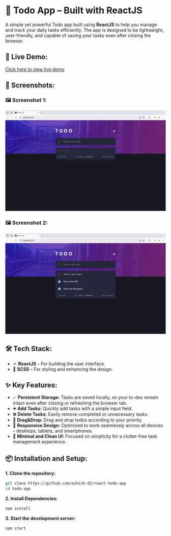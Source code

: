 # 📝 Todo App – Built with ReactJS

A simple yet powerful Todo app built using **ReactJS** to help you manage and track your daily tasks efficiently. The app is designed to be lightweight, user-friendly, and capable of saving your tasks even after closing the browser.

## 🚀 Live Demo:
[Click here to view live demo](https://react-todo-app-three-rho.vercel.app/)

## 📸 Screenshots:
### 🖼️ Screenshot 1:
![Screenshot 1](./screenshots/Screenshot-01.png)

### 🖼️ Screenshot 2:
![Screenshot 2](./screenshots/Screenshot-02.png)

## 🛠️ Tech Stack:
- ⚛️ **ReactJS** – For building the user interface.
- 🎨 **SCSS** – For styling and enhancing the design.

## ✨ Key Features:
- ✅ **Persistent Storage:** Tasks are saved locally, so your to-dos remain intact even after closing or refreshing the browser tab.
- ➕ **Add Tasks:** Quickly add tasks with a simple input field.
- ❌ **Delete Tasks:** Easily remove completed or unnecessary tasks.
- 🔀 **Drag&Drop:** Drag and drop todos according to your priority.
- 📱 **Responsive Design:** Optimized to work seamlessly across all devices – desktops, tablets, and smartphones.
- 🧼 **Minimal and Clean UI:** Focused on simplicity for a clutter-free task management experience.

## 📦 Installation and Setup:
**1. Clone the repository:**
   ```bash
   git clone https://github.com/ashish-d2/react-todo-app
   cd todo-app
```

**2. Install Dependencies:**
```bash
npm install
```

**3. Start the development server:**
```bash
npm start
```

